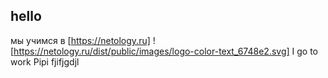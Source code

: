 ## hello
мы учимся в [https://netology.ru]
![https://netology.ru/dist/public/images/logo-color-text_6748e2.svg]
I go to work
Pipi
fjifjgdjl